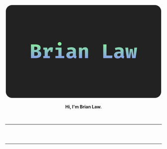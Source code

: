 <div align="center">
    <img
        alt="Brian Law"
        src="https://raw.githubusercontent.com/byte-brianlaw/byte-brianlaw/main/assets/logo.svg"
        width="500"
    >
    <br>
    <br>
    <b>Hi, I'm Brian Law.</b>
    <br>
    <br>
    <img
        alt="" height="30"
        src="https://img.shields.io/github/followers/byte-brianlaw?logo=GitHub&style=for-the-badge"
    >
    <img
        alt="" height="30"
        src="https://img.shields.io/github/stars/byte-brianlaw?logo=GitHub&style=for-the-badge"
    >
    <hr>
    <img alt="" src="https://bit.ly/3udwUCe" width="500">
    <br>
    <img alt="" src="https://bit.ly/3ntgZfu" width="500">
</div>

---
